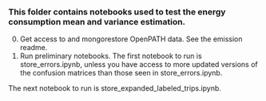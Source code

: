 ### This folder contains notebooks used to test the energy consumption mean and variance estimation.

0. Get access to and mongorestore OpenPATH data. See the emission readme.
1. Run preliminary notebooks.
The first notebook to run is store_errors.ipynb, unless you have access to more updated versions of the confusion matrices than those seen in store_errors.ipynb.

The next notebook to run is store_expanded_labeled_trips.ipynb.